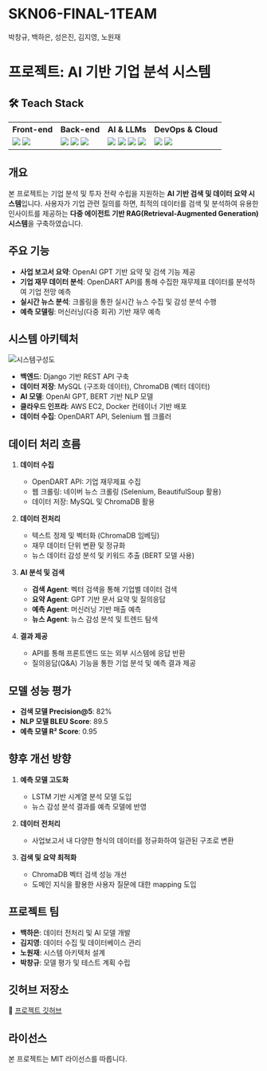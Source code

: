 # SKN06-FINAL-1TEAM
박창규, 백하은, 성은진, 김지영, 노원재
# 프로젝트: AI 기반 기업 분석 시스템

## 🛠 Teach Stack

<table>
  <tr>
    <th>Front-end</th>
    <th>Back-end</th>
    <th>AI & LLMs</th>
    <th>DevOps & Cloud</th>
  </tr>
  <tr>
    <td>
      <img src="https://img.shields.io/badge/CSS-1572B6?style=flat&logo=css3&logoColor=white">
      <img src="https://img.shields.io/badge/JavaScript-F7DF1E?style=flat&logo=javascript&logoColor=black">
    </td>
    <td>
      <img src="https://img.shields.io/badge/Python-3776AB?style=flat&logo=python&logoColor=white">
      <img src="https://img.shields.io/badge/Django-092E20?style=flat&logo=django&logoColor=white">
      <img src="https://img.shields.io/badge/MySQL-4479A1?style=flat&logo=mysql&logoColor=white">
    </td>
    <td>
      <img src="https://img.shields.io/badge/OpenAI-412991?style=flat&logo=openai&logoColor=white">
      <img src="https://img.shields.io/badge/Gemini-4285F4?style=flat&logo=google&logoColor=white">
      <img src="https://img.shields.io/badge/LangChain-black?style=flat&logo=python&logoColor=white">
      <img src="https://img.shields.io/badge/HuggingFace-yellow?style=flat&logo=huggingface&logoColor=white">
    </td>
    <td>
      <img src="https://img.shields.io/badge/Docker-2496ED?style=flat&logo=docker&logoColor=white">
      <img src="https://img.shields.io/badge/AWS-orange?style=flat&logo=amazon-aws&logoColor=white">
    </td>
  </tr>
</table>




## 개요
본 프로젝트는 기업 분석 및 투자 전략 수립을 지원하는 **AI 기반 검색 및 데이터 요약 시스템**입니다. 사용자가 기업 관련 질의를 하면, 최적의 데이터를 검색 및 분석하여 유용한 인사이트를 제공하는 **다중 에이전트 기반 RAG(Retrieval-Augmented Generation) 시스템**을 구축하였습니다.

## 주요 기능
- **사업 보고서 요약**: OpenAI GPT 기반 요약 및 검색 기능 제공
- **기업 재무 데이터 분석**: OpenDART API를 통해 수집한 재무제표 데이터를 분석하여 기업 전망 예측
- **실시간 뉴스 분석**: 크롤링을 통한 실시간 뉴스 수집 및 감성 분석 수행
- **예측 모델링**: 머신러닝(다중 회귀) 기반 재무 예측

## 시스템 아키텍처

![시스템구성도](https://github.com/user-attachments/assets/5ce35c69-aa8c-4365-a5a2-da4061d81e00)

- **백엔드**: Django 기반 REST API 구축
- **데이터 저장**: MySQL (구조화 데이터), ChromaDB (벡터 데이터)
- **AI 모델**: OpenAI GPT, BERT 기반 NLP 모델
- **클라우드 인프라**: AWS EC2, Docker 컨테이너 기반 배포
- **데이터 수집**: OpenDART API, Selenium 웹 크롤러

## 데이터 처리 흐름
1. **데이터 수집**
   - OpenDART API: 기업 재무제표 수집
   - 웹 크롤링: 네이버 뉴스 크롤링 (Selenium, BeautifulSoup 활용)
   - 데이터 저장: MySQL 및 ChromaDB 활용

2. **데이터 전처리**
   - 텍스트 정제 및 벡터화 (ChromaDB 임베딩)
   - 재무 데이터 단위 변환 및 정규화
   - 뉴스 데이터 감성 분석 및 키워드 추출 (BERT 모델 사용)

3. **AI 분석 및 검색**
   - **검색 Agent**: 벡터 검색을 통해 기업별 데이터 검색
   - **요약 Agent**: GPT 기반 문서 요약 및 질의응답
   - **예측 Agent**: 머신러닝 기반 매출 예측
   - **뉴스 Agent**: 뉴스 감성 분석 및 트렌드 탐색

4. **결과 제공**
   - API를 통해 프론트엔드 또는 외부 시스템에 응답 반환
   - 질의응답(Q&A) 기능을 통한 기업 분석 및 예측 결과 제공
     


## 모델 성능 평가
- **검색 모델 Precision@5**: 82%
- **NLP 모델 BLEU Score**: 89.5
- **예측 모델 R² Score**: 0.95

## 향후 개선 방향
1. **예측 모델 고도화**
   - LSTM 기반 시계열 분석 모델 도입
   - 뉴스 감성 분석 결과를 예측 모델에 반영

2. **데이터 전처리**
   - 사업보고서 내 다양한 형식의 데이터를 정규화하여 일관된 구조로 변환
     
3. **검색 및 요약 최적화**
   - ChromaDB 벡터 검색 성능 개선
   - 도메인 지식을 활용한 사용자 질문에 대한 mapping 도입

## 프로젝트 팀
- **백하은**: 데이터 전처리 및 AI 모델 개발
- **김지영**: 데이터 수집 및 데이터베이스 관리
- **노원재**: 시스템 아키텍처 설계
- **박창규**: 모델 평가 및 테스트 계획 수립

## 깃허브 저장소
🔗 [프로젝트 깃허브](https://github.com/SKNETWORKS-FAMILY-AICAMP/SKN06-FINAL-1TEAM)

## 라이선스
본 프로젝트는 MIT 라이선스를 따릅니다.


